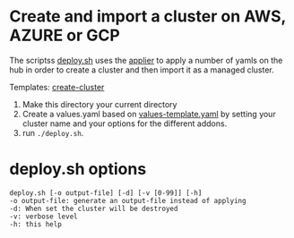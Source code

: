 # Create and import a cluster on AWS, AZURE or GCP

The scriptss [deploy.sh](./create-cluster/hub.sh) uses the [applier](https://github.com/open-cluster-management/library-go/blob/master/docs/applier.md) to apply a number of yamls on the hub in order to create a cluster and then import it as a managed cluster.

Templates: [create-cluster](./create-cluster)

1. Make this directory your current directory
2. Create a values.yaml based on [values-template.yaml](./create-cluster/values-template.yaml) by setting your cluster name and your options for the different addons.
3. run `./deploy.sh`.

# deploy.sh options

```
deploy.sh [-o output-file] [-d] [-v [0-99]] [-h]
-o output-file: generate an output-file instead of applying
-d: When set the cluster will be destroyed
-v: verbose level
-h: this help
```
